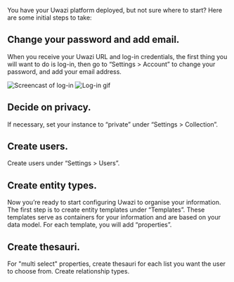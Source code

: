 You have your Uwazi platform deployed, but not sure where to start? Here are some initial steps to take:

## Change your password and add email.
When you receive your Uwazi URL and log-in credentials, the first thing you will want to do is log-in, then go to “Settings > Account” to change your password, and add your email address. 

![Screencast of log-in](https://recordit.co/1zHguH7lMl)
![Log-in gif](https://recordit.co/1zHguH7lMl)

## Decide on privacy.
If necessary, set your instance to “private” under “Settings > Collection”.

## Create users.
Create users under “Settings > Users”.

## Create entity types.
Now you’re ready to start configuring Uwazi to organise your information. 
The first step is to create entity templates under “Templates”. 
These templates serve as containers for your information and are based on your data model. 
For each template, you will add “properties”. 
<need more info here to explain properties>

## Create thesauri.
For "multi select" properties, create thesauri for each list you want the user to choose from.
Create relationship types.
